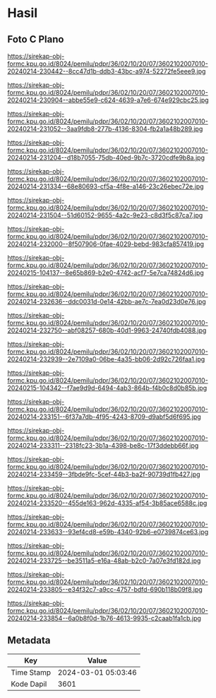 # Hasil

## Foto C Plano

https://sirekap-obj-formc.kpu.go.id/8024/pemilu/pdpr/36/02/10/20/07/3602102007010-20240214-230442--8cc47d1b-ddb3-43bc-a974-52272fe5eee9.jpg

https://sirekap-obj-formc.kpu.go.id/8024/pemilu/pdpr/36/02/10/20/07/3602102007010-20240214-230904--abbe55e9-c624-4639-a7e6-674e929cbc25.jpg

https://sirekap-obj-formc.kpu.go.id/8024/pemilu/pdpr/36/02/10/20/07/3602102007010-20240214-231052--3aa9fdb8-277b-4136-8304-fb2a1a48b289.jpg

https://sirekap-obj-formc.kpu.go.id/8024/pemilu/pdpr/36/02/10/20/07/3602102007010-20240214-231204--d18b7055-75db-40ed-9b7c-3720cdfe9b8a.jpg

https://sirekap-obj-formc.kpu.go.id/8024/pemilu/pdpr/36/02/10/20/07/3602102007010-20240214-231334--68e80693-cf5a-4f8e-a146-23c26ebec72e.jpg

https://sirekap-obj-formc.kpu.go.id/8024/pemilu/pdpr/36/02/10/20/07/3602102007010-20240214-231504--51d60152-9655-4a2c-9e23-c8d3f5c87ca7.jpg

https://sirekap-obj-formc.kpu.go.id/8024/pemilu/pdpr/36/02/10/20/07/3602102007010-20240214-232000--8f507906-0fae-4029-bebd-983cfa857419.jpg

https://sirekap-obj-formc.kpu.go.id/8024/pemilu/pdpr/36/02/10/20/07/3602102007010-20240215-104137--8e65b869-b2e0-4742-acf7-5e7ca74824d6.jpg

https://sirekap-obj-formc.kpu.go.id/8024/pemilu/pdpr/36/02/10/20/07/3602102007010-20240214-232636--ddc0031d-0e14-42bb-ae7c-7ea0d23d0e76.jpg

https://sirekap-obj-formc.kpu.go.id/8024/pemilu/pdpr/36/02/10/20/07/3602102007010-20240214-232750--abf08257-680b-40d1-9963-24740fdb4088.jpg

https://sirekap-obj-formc.kpu.go.id/8024/pemilu/pdpr/36/02/10/20/07/3602102007010-20240214-232939--2e7109a0-06be-4a35-bb06-2d92c726faa1.jpg

https://sirekap-obj-formc.kpu.go.id/8024/pemilu/pdpr/36/02/10/20/07/3602102007010-20240215-104342--f7ae9d9d-6494-4ab3-864b-f4b0c8d0b85b.jpg

https://sirekap-obj-formc.kpu.go.id/8024/pemilu/pdpr/36/02/10/20/07/3602102007010-20240214-233151--6f37a7db-4f95-4243-8709-d9abf5d6f695.jpg

https://sirekap-obj-formc.kpu.go.id/8024/pemilu/pdpr/36/02/10/20/07/3602102007010-20240214-233311--2318fc23-3b1a-4398-be8c-17f3ddebb66f.jpg

https://sirekap-obj-formc.kpu.go.id/8024/pemilu/pdpr/36/02/10/20/07/3602102007010-20240214-233459--3fbde9fc-5cef-44b3-ba2f-90739d1fb427.jpg

https://sirekap-obj-formc.kpu.go.id/8024/pemilu/pdpr/36/02/10/20/07/3602102007010-20240214-233520--455de163-962d-4335-af54-3b85ace6588c.jpg

https://sirekap-obj-formc.kpu.go.id/8024/pemilu/pdpr/36/02/10/20/07/3602102007010-20240214-233633--93ef4cd8-e59b-4340-92b6-e0739874ce63.jpg

https://sirekap-obj-formc.kpu.go.id/8024/pemilu/pdpr/36/02/10/20/07/3602102007010-20240214-233725--be3511a5-e16a-48ab-b2c0-7a07e3fd182d.jpg

https://sirekap-obj-formc.kpu.go.id/8024/pemilu/pdpr/36/02/10/20/07/3602102007010-20240214-233805--e34f32c7-a9cc-4757-bdfd-690b118b09f8.jpg

https://sirekap-obj-formc.kpu.go.id/8024/pemilu/pdpr/36/02/10/20/07/3602102007010-20240214-233854--6a0b8f0d-1b76-4613-9935-c2caab1fa1cb.jpg


## Metadata

| Key        | Value               |
| ---------- | ------------------- |
| Time Stamp | 2024-03-01 05:03:46 |
| Kode Dapil | 3601                |




